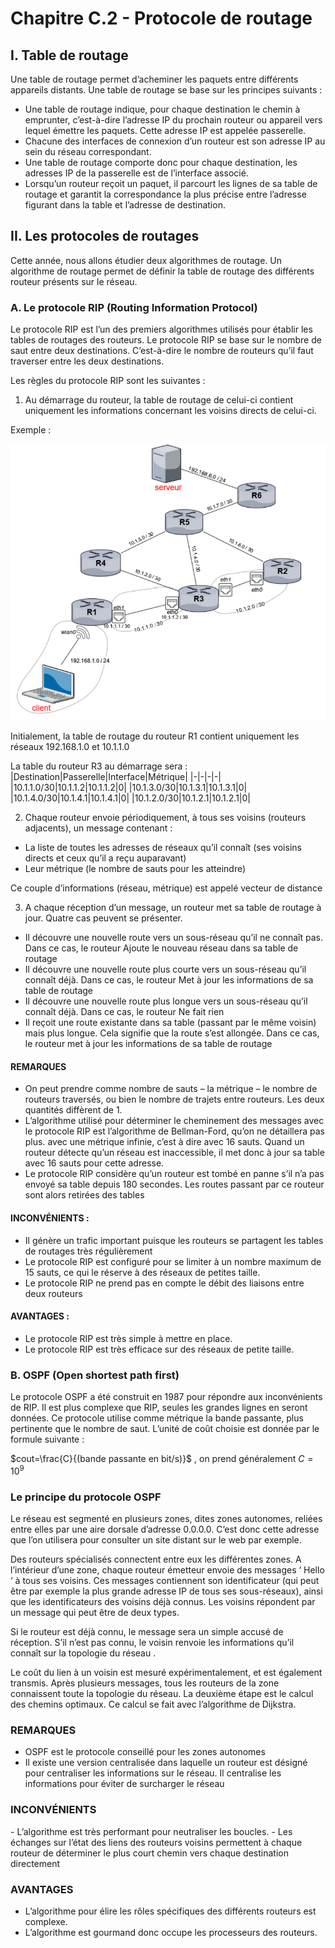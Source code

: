 # Chapitre C.2 - Protocole de routage
## I. Table de routage

Une table de routage permet d’acheminer les paquets entre différents appareils distants.
Une table de routage se base sur les principes suivants :

-	Une table de routage indique, pour chaque destination le chemin à emprunter, c’est-à-dire l’adresse IP du prochain routeur ou appareil vers lequel émettre les paquets. Cette adresse IP est appelée passerelle.
-	Chacune des interfaces de connexion d’un routeur est son adresse IP au sein du réseau correspondant. 
-	Une table de routage comporte donc pour chaque destination, les adresses IP de la passerelle est de l’interface associé.
-	Lorsqu’un routeur reçoit un paquet, il parcourt les lignes de sa table de routage et garantit la correspondance la plus précise entre l’adresse figurant dans la table et l’adresse de destination.

## II. Les protocoles de routages
Cette année, nous allons étudier deux algorithmes de routage. Un algorithme de routage permet de définir la table de routage des différents routeur présents sur le réseau.

### A. Le protocole RIP (Routing Information Protocol)
Le protocole RIP est l’un des premiers algorithmes utilisés pour établir les tables de routages des routeurs. Le protocole RIP se base sur le nombre de saut entre deux destinations. C’est-à-dire le nombre de routeurs qu’il faut traverser entre les deux destinations.

Les règles du protocole RIP sont les suivantes : 
1.	Au démarrage du routeur, la table de routage de celui-ci contient uniquement les informations concernant les voisins directs de celui-ci.

Exemple : 

![cours_1](./media/cours_1.png)

Initialement, la table de routage du routeur R1 contient uniquement les réseaux <span class="caché">192.168.1.0</span> et <span class="caché">10.1.1.0</span>

La table du routeur R3 au démarrage sera :
|Destination|Passerelle|Interface|Métrique|
|-|-|-|-|
|<span class="caché">10.1.1.0/30</span>|<span class="caché">10.1.1.2</span>|<span class="caché">10.1.1.2</span>|<span class="caché">0</span>|
|<span class="caché">10.1.3.0/30</span>|<span class="caché">10.1.3.1</span>|<span class="caché">10.1.3.1</span>|<span class="caché">0</span>|
|<span class="caché">10.1.4.0/30</span>|<span class="caché">10.1.4.1</span>|<span class="caché">10.1.4.1</span>|<span class="caché">0</span>|
|<span class="caché">10.1.2.0/30</span>|<span class="caché">10.1.2.1</span>|<span class="caché">10.1.2.1</span>|<span class="caché">0</span>|

2. Chaque routeur envoie périodiquement, à tous ses voisins (routeurs adjacents), un message contenant :

-	La liste de toutes les adresses de réseaux qu’il connaît (ses voisins directs et ceux qu’il a reçu auparavant) 
-	Leur métrique (le nombre de sauts pour les atteindre)

Ce couple d’informations (réseau, métrique) est appelé vecteur de distance

3.	A chaque réception d’un message, un routeur met sa table de routage à jour. Quatre cas peuvent se présenter.
-	Il découvre une nouvelle route vers un sous-réseau qu’il ne connaît pas. Dans ce cas, le routeur <span class="caché">Ajoute le nouveau réseau dans sa table de routage</span>
-	Il découvre une nouvelle route plus courte vers un sous-réseau qu’il connaît déjà. Dans ce cas, le routeur <span class="caché">Met à jour les informations de sa table de routage</span>
-	Il découvre une nouvelle route plus longue vers un sous-réseau qu’il connaît déjà. Dans ce cas, le routeur <span class="caché">Ne fait rien</span>
-	Il reçoit une route existante dans sa table (passant par le même voisin) mais plus longue. Cela signifie que la route s’est allongée.
Dans ce cas, le routeur <span class="caché">met à jour les informations de sa table de routage</span>

#### REMARQUES
- On peut prendre comme nombre de sauts – la métrique – le nombre de routeurs traversés, ou bien le nombre de trajets entre routeurs. Les deux quantités diffèrent de 1.
- L’algorithme utilisé pour déterminer le cheminement des messages avec le protocole RIP est l’algorithme de Bellman-Ford, qu’on ne détaillera pas plus. avec une métrique infinie, c’est à dire avec 16 sauts. Quand un routeur détecte qu’un réseau est inaccessible, il met donc à jour sa table avec 16 sauts pour cette adresse.
- Le protocole RIP considère qu’un routeur est tombé en panne s’il n’a pas envoyé sa table depuis 180 secondes. Les routes passant par ce routeur sont alors retirées des tables

#### INCONVÉNIENTS :
- <span class="caché">Il génère un trafic important puisque les routeurs se partagent les tables de routages très régulièrement</span>
- <span class="caché">Le protocole RIP est configuré pour se limiter à un nombre maximum de 15 sauts, ce qui le réserve à des réseaux de petites taille.</span>
- <span class="caché">Le protocole RIP ne prend pas en compte le débit des liaisons entre deux routeurs</span>

#### AVANTAGES : 
- <span class="caché">Le protocole RIP est très simple à mettre en place.</span>
- <span class="caché">Le protocole RIP est très efficace sur des réseaux de petite taille.</span>


### B. OSPF (Open shortest path first)
Le protocole OSPF a été construit en 1987 pour répondre aux inconvénients de RIP. Il est plus complexe que RIP, seules les grandes lignes en seront données. Ce protocole utilise comme métrique la bande passante, plus pertinente que le nombre de saut. L’unité de coût choisie est donnée par le formule suivante : 

$cout=\frac{C}{(bande passante en bit/s)}$  , on prend généralement $C=10^9$

### Le principe du protocole OSPF
Le réseau est segmenté en plusieurs zones, dites zones autonomes, reliées entre elles par une aire dorsale d’adresse 0.0.0.0. C’est donc cette adresse que l’on utilisera pour consulter un site distant sur le web par exemple. 

Des routeurs spécialisés connectent entre eux les différentes zones. A l’intérieur d’une zone, chaque routeur émetteur envoie des messages ‘ Hello ‘ à tous ses voisins. Ces messages contiennent son identificateur (qui peut être par exemple la plus grande adresse IP de tous ses sous-réseaux), ainsi que les identificateurs des voisins déjà connus. Les voisins répondent par un message qui peut être de deux types. 

Si le routeur est déjà connu, le message sera un simple accusé de réception. 
S’il n’est pas connu, le voisin renvoie les informations qu’il connaît sur la topologie du réseau .

Le coût du lien à un voisin est mesuré expérimentalement, et est également transmis. Après plusieurs messages, tous les routeurs de la zone connaissent toute la topologie du réseau. La deuxième étape est le calcul des chemins optimaux. Ce calcul se fait avec l’algorithme de Dijkstra.

### REMARQUES
-	OSPF est le protocole conseillé pour les zones autonomes 
-	Il existe une version centralisée dans laquelle un routeur est désigné pour centraliser les informations sur le réseau. Il centralise les informations pour éviter de surcharger le réseau

### INCONVÉNIENTS
- L’algorithme est très performant pour neutraliser les boucles.
- Les échanges sur l’état des liens des routeurs voisins permettent à chaque routeur de déterminer le plus court chemin vers chaque destination directement 

### AVANTAGES
- L’algorithme pour élire les rôles spécifiques des différents routeurs est complexe.
- L’algorithme est gourmand donc occupe les processeurs des routeurs.	 
